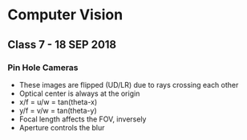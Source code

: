 # Computer Vision

## Class 7 - 18 SEP 2018

### Pin Hole Cameras
- These images are flipped (UD/LR) due to rays crossing each other
- Optical center is always at the origin
- x/f = u/w = tan(theta-x)
- y/f = v/w = tan(theta-y)
- Focal length affects the FOV, inversely 
- Aperture controls the blur 
